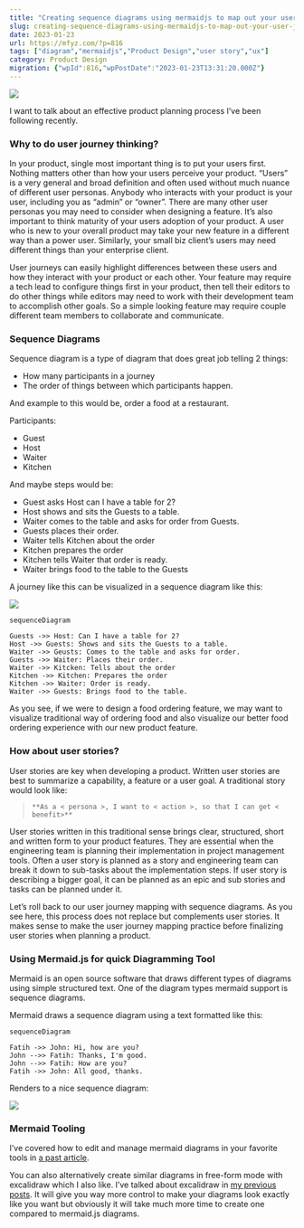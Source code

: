 ```yaml
---
title: "Creating sequence diagrams using mermaidjs to map out your user journey"
slug: creating-sequence-diagrams-using-mermaidjs-to-map-out-your-user-journey
date: 2023-01-23
url: https://mfyz.com/?p=816
tags: ["diagram","mermaidjs","Product Design","user story","ux"]
category: Product Design
migration: {"wpId":816,"wpPostDate":"2023-01-23T13:31:20.000Z"}
---
```


![](https://cdn-images-1.medium.com/max/1600/1*0s1dZ31s07AjgQvdpCT-gw.png)

I want to talk about an effective product planning process I’ve been following recently.

### Why to do user journey thinking?

In your product, single most important thing is to put your users first. Nothing matters other than how your users perceive your product. “Users” is a very general and broad definition and often used without much nuance of different user personas. Anybody who interacts with your product is your user, including you as “admin” or “owner”. There are many other user personas you may need to consider when designing a feature. It’s also important to think maturity of your users adoption of your product. A user who is new to your overall product may take your new feature in a different way than a power user. Similarly, your small biz client’s users may need different things than your enterprise client.

User journeys can easily highlight differences between these users and how they interact with your product or each other. Your feature may require a tech lead to configure things first in your product, then tell their editors to do other things while editors may need to work with their development team to accomplish other goals. So a simple looking feature may require couple different team members to collaborate and communicate.

### Sequence Diagrams

Sequence diagram is a type of diagram that does great job telling 2 things:

*   How many participants in a journey
*   The order of things between which participants happen.

And example to this would be, order a food at a restaurant.

Participants:

*   Guest
*   Host
*   Waiter
*   Kitchen

And maybe steps would be:

*   Guest asks Host can I have a table for 2?
*   Host shows and sits the Guests to a table.
*   Waiter comes to the table and asks for order from Guests.
*   Guests places their order.
*   Waiter tells Kitchen about the order
*   Kitchen prepares the order
*   Kitchen tells Waiter that order is ready.
*   Waiter brings food to the table to the Guests

A journey like this can be visualized in a sequence diagram like this:

![](https://cdn-images-1.medium.com/max/1600/1*nY4gWl3AjBylwPLqmKuRgA.png)

```
sequenceDiagram

Guests ->> Host: Can I have a table for 2?
Host ->> Guests: Shows and sits the Guests to a table.
Waiter ->> Geusts: Comes to the table and asks for order.
Guests ->> Waiter: Places their order.
Waiter ->> Kitcken: Tells about the order
Kitchen ->> Kitchen: Prepares the order
Kitchen ->> Waiter: Order is ready.
Waiter ->> Guests: Brings food to the table.
```

As you see, if we were to design a food ordering feature, we may want to visualize traditional way of ordering food and also visualize our better food ordering experience with our new product feature.

### How about user stories?

User stories are key when developing a product. Written user stories are best to summarize a capability, a feature or a user goal. A traditional story would look like:

> ```
> **As a < persona >, I want to < action >, so that I can get < benefit>**
> ```

User stories written in this traditional sense brings clear, structured, short and written form to your product features. They are essential when the engineering team is planning their implementation in project management tools. Often a user story is planned as a story and engineering team can break it down to sub-tasks about the implementation steps. If user story is describing a bigger goal, it can be planned as an epic and sub stories and tasks can be planned under it.

Let’s roll back to our user journey mapping with sequence diagrams. As you see here, this process does not replace but complements user stories. It makes sense to make the user journey mapping practice before finalizing user stories when planning a product.

### Using Mermaid.js for quick Diagramming Tool

Mermaid is an open source software that draws different types of diagrams using simple structured text. One of the diagram types mermaid support is sequence diagrams.

Mermaid draws a sequence diagram using a text formatted like this:

```
sequenceDiagram

Fatih ->> John: Hi, how are you?
John -->> Fatih: Thanks, I'm good.
John -->> Fatih: How are you?
Fatih ->> John: All good, thanks.
```

Renders to a nice sequence diagram:

![](https://cdn-images-1.medium.com/max/1600/1*oVkWpGBA30xyVsTHnvlMlg.jpeg)

### Mermaid Tooling

I’ve covered how to edit and manage mermaid diagrams in your favorite tools in [a past article](https://mfyz.com/editing-and-previewing-mermaid-diagrams-on-your-docs-markdown-github-notion-confluence/).

You can also alternatively create similar diagrams in free-form mode with excalidraw which I also like. I’ve talked about excalidraw in [my previous posts](https://mfyz.com/create-quick-diagrams-and-wireframes-using-excalidraw-vscode/). It will give you way more control to make your diagrams look exactly like you want but obviously it will take much more time to create one compared to mermaid.js diagrams.